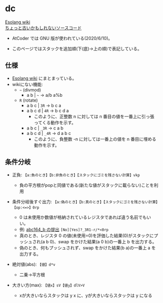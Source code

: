 # dc

[Esolang wiki](https://esolangs.org/wiki/Dc)  
[ちょっと古いかもしれないソースコード](https://github.com/fivepiece/gnu-bc/tree/master/dc)

* AtCoder では GNU 版が使われている(2020/6/10)。

* このページではスタックを追加順(下(底)→上の順)で表記している。

## 仕様

* [Esolang wiki](https://esolangs.org/wiki/Dc) にまとまっている。
* wikiにない機能:
  * `~` (divmod)
    * a b | `~` → a/b a%b
  * `R` (rotate)
    * a b c | `3R` → b c a
    * a b c d | `4R` → b c d a
      * このように、正整数 n に対しては n 番目の値を一番上に引っ張ってくる動作を示す。
    * a b c | `_3R` → c a b
    * a b c d | `_4R` → d a b c
      * このように、負整数 -n に対しては一番上の値を n 番目に埋める動作を示す。

## 条件分岐

* 正負:
  `【a:負のとき】【b:非負のとき】【スタックにゴミを残さない計算】vkp`
  * 負の平方根がpopと同値である(新たな値がスタックに載らない)ことを利用

* 条件分岐後すぐ出力:
  `【a:偽のとき】【b:真のとき】【スタックにゴミを残さない計算】【op:<=>】0rp`
    * 0 は未使用か数値が格納されているレジスタであれば違う名前でもいい。
  * 例: [abc164_b の提出](https://atcoder.jp/contests/abc164/submissions/12436783) `[No][Yes]?_3R1-r/*<0rp`
  * 真のとき、レジスタ 0 の値(未使用=0)を評価した結果(0)がスタックにプッシュされ(a b 0)、swap をかけた結果(a 0 b)の一番上 b を出力する。
  * 偽のとき、何もプッシュされず、swap をかけた結果(b a)の一番上 a を出力する。

* 絶対値(abs):
  `【値】d*v`
  * 二乗→平方根

* 大きい方(max):
  `【値x】sV【値y】dlV>V`
  * xが大きいならスタックは y x に、yが大きいならスタックは y になる
